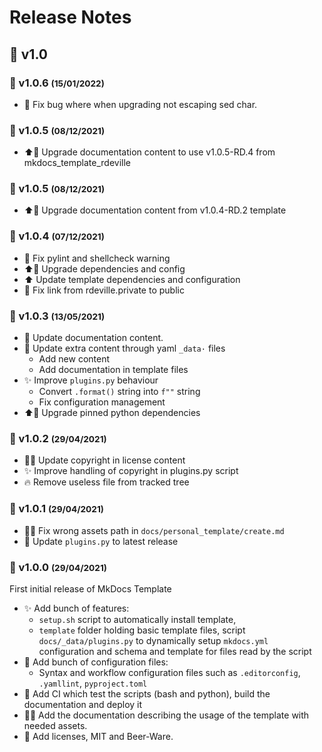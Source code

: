 <!-- BEGIN MKDOCS TEMPLATE -->
<!--
WARNING, DO NOT UPDATE CONTENT BETWEEN MKDOCS TEMPLATE TAG !
Modified content will be overwritten when updating
-->

# Release Notes

<!-- END MKDOCS TEMPLATE -->

## 🔖 v1.0

### 🔖 v1.0.6 <small>(15/01/2022)</small>

  * 🐛 Fix bug where when upgrading not escaping sed char.

### 🔖 v1.0.5 <small>(08/12/2021)</small>

  * ⬆📝 Upgrade documentation content to use v1.0.5-RD.4 from
    mkdocs_template_rdeville

### 🔖 v1.0.5 <small>(08/12/2021)</small>

  * ⬆📝 Upgrade documentation content from v1.0.4-RD.2 template

### 🔖 v1.0.4 <small>(07/12/2021)</small>

  * 🚨 Fix pylint and shellcheck warning
  * ⬆🔧 Upgrade dependencies and config
  * ⬆ Update template dependencies and configuration
  *   Fix link from rdeville.private to public

### 🔖 v1.0.3 <small>(13/05/2021)</small>

  * 📝 Update documentation content.
  * 🔧 Update extra content through yaml `_data·` files
    * Add new content
    * Add documentation in template files
  * ✨ Improve `plugins.py` behaviour
    * Convert `.format()` string into `f""` string
    * Fix configuration management
  * ⬆📌 Upgrade pinned python dependencies

### 🔖 v1.0.2 <small>(29/04/2021)</small>

  * 📝📄 Update copyright in license content
  * ✨ Improve handling of copyright in plugins.py script
  * 🔥 Remove useless file from tracked tree

### 🔖 v1.0.1 <small>(29/04/2021)</small>

  * 🐛🍱 Fix wrong assets path in `docs/personal_template/create.md`
  * 🐛 Update `plugins.py` to latest release

### 🔖 v1.0.0 <small>(29/04/2021)</small>

First initial release of MkDocs Template

  * ✨ Add bunch of features:
    * `setup.sh` script to automatically install template,
    * `template` folder holding basic template files, script
      `docs/_data/plugins.py` to dynamically setup `mkdocs.yml` configuration
      and schema and template for files read by the script
  * 🔧 Add bunch of configuration files:
    * Syntax and workflow configuration files such as `.editorconfig`,
      `.yamllint`, `pyproject.toml`
  * 👷 Add CI which test the scripts (bash and python), build the
    documentation and deploy it
  * 📝🍱 Add the documentation describing the usage of the template with needed
    assets.
  * 📄 Add licenses, MIT and Beer-Ware.

